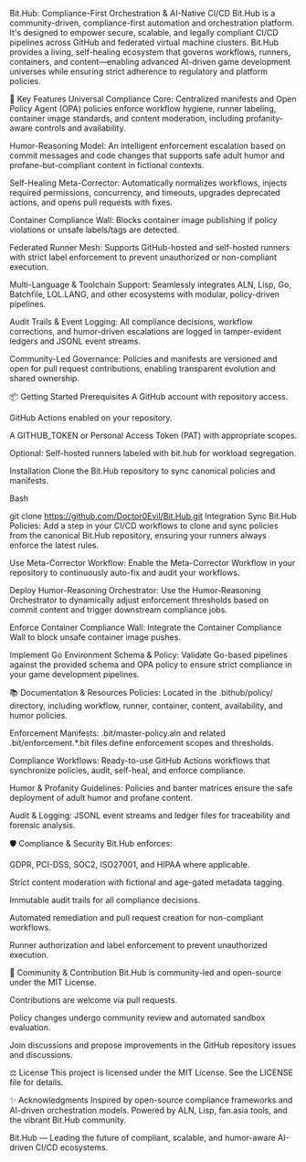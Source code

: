 Bit.Hub: Compliance-First Orchestration & AI-Native CI/CD
Bit.Hub is a community-driven, compliance-first automation and orchestration platform. It's designed to empower secure, scalable, and legally compliant CI/CD pipelines across GitHub and federated virtual machine clusters. Bit.Hub provides a living, self-healing ecosystem that governs workflows, runners, containers, and content—enabling advanced AI-driven game development universes while ensuring strict adherence to regulatory and platform policies.

🚀 Key Features
Universal Compliance Core: Centralized manifests and Open Policy Agent (OPA) policies enforce workflow hygiene, runner labeling, container image standards, and content moderation, including profanity-aware controls and availability.

Humor-Reasoning Model: An intelligent enforcement escalation based on commit messages and code changes that supports safe adult humor and profane-but-compliant content in fictional contexts.

Self-Healing Meta-Corrector: Automatically normalizes workflows, injects required permissions, concurrency, and timeouts, upgrades deprecated actions, and opens pull requests with fixes.

Container Compliance Wall: Blocks container image publishing if policy violations or unsafe labels/tags are detected.

Federated Runner Mesh: Supports GitHub-hosted and self-hosted runners with strict label enforcement to prevent unauthorized or non-compliant execution.

Multi-Language & Toolchain Support: Seamlessly integrates ALN, Lisp, Go, Batchfile, LOL.LANG, and other ecosystems with modular, policy-driven pipelines.

Audit Trails & Event Logging: All compliance decisions, workflow corrections, and humor-driven escalations are logged in tamper-evident ledgers and JSONL event streams.

Community-Led Governance: Policies and manifests are versioned and open for pull request contributions, enabling transparent evolution and shared ownership.

📦 Getting Started
Prerequisites
A GitHub account with repository access.

GitHub Actions enabled on your repository.

A GITHUB_TOKEN or Personal Access Token (PAT) with appropriate scopes.

Optional: Self-hosted runners labeled with bit.hub for workload segregation.

Installation
Clone the Bit.Hub repository to sync canonical policies and manifests.

Bash

git clone https://github.com/Doctor0Evil/Bit.Hub.git
Integration
Sync Bit.Hub Policies: Add a step in your CI/CD workflows to clone and sync policies from the canonical Bit.Hub repository, ensuring your runners always enforce the latest rules.

Use Meta-Corrector Workflow: Enable the Meta-Corrector Workflow in your repository to continuously auto-fix and audit your workflows.

Deploy Humor-Reasoning Orchestrator: Use the Humor-Reasoning Orchestrator to dynamically adjust enforcement thresholds based on commit content and trigger downstream compliance jobs.

Enforce Container Compliance Wall: Integrate the Container Compliance Wall to block unsafe container image pushes.

Implement Go Environment Schema & Policy: Validate Go-based pipelines against the provided schema and OPA policy to ensure strict compliance in your game development pipelines.

📚 Documentation & Resources
Policies: Located in the .bithub/policy/ directory, including workflow, runner, container, content, availability, and humor policies.

Enforcement Manifests: .bit/master-policy.aln and related .bit/enforcement.*.bit files define enforcement scopes and thresholds.

Compliance Workflows: Ready-to-use GitHub Actions workflows that synchronize policies, audit, self-heal, and enforce compliance.

Humor & Profanity Guidelines: Policies and banter matrices ensure the safe deployment of adult humor and profane content.

Audit & Logging: JSONL event streams and ledger files for traceability and forensic analysis.

🛡️ Compliance & Security
Bit.Hub enforces:

GDPR, PCI-DSS, SOC2, ISO27001, and HIPAA where applicable.

Strict content moderation with fictional and age-gated metadata tagging.

Immutable audit trails for all compliance decisions.

Automated remediation and pull request creation for non-compliant workflows.

Runner authorization and label enforcement to prevent unauthorized execution.

🤝 Community & Contribution
Bit.Hub is community-led and open-source under the MIT License.

Contributions are welcome via pull requests.

Policy changes undergo community review and automated sandbox evaluation.

Join discussions and propose improvements in the GitHub repository issues and discussions.

⚖️ License
This project is licensed under the MIT License. See the LICENSE file for details.

✨ Acknowledgments
Inspired by open-source compliance frameworks and AI-driven orchestration models.
Powered by ALN, Lisp, fan.asia tools, and the vibrant Bit.Hub community.

Bit.Hub — Leading the future of compliant, scalable, and humor-aware AI-driven CI/CD ecosystems.
